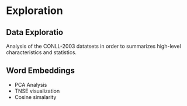 
# Exploration

## Data Exploratio
Analysis of the CONLL-2003 datatsets in order to summarizes high-level characteristics and statistics.

## Word Embeddings
- PCA Analysis
- TNSE visualization
- Cosine simalarity 
